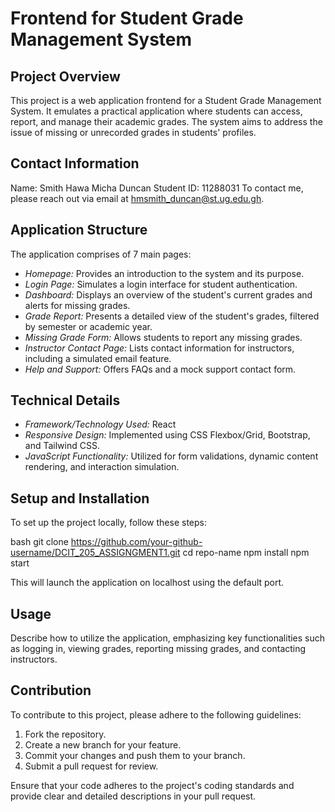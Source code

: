 # Frontend for Student Grade Management System

## Project Overview

This project is a web application frontend for a Student Grade Management System. It emulates a practical application where students can access, report, and manage their academic grades. The system aims to address the issue of missing or unrecorded grades in students' profiles.

## Contact Information

Name: Smith Hawa Micha Duncan
Student ID: 11288031
To contact me, please reach out via email at [hmsmith_duncan@st.ug.edu.gh](mailto:hmsmith_duncan@st.ug.edu.gh).

## Application Structure

The application comprises of 7 main pages:

- *Homepage:* Provides an introduction to the system and its purpose.
- *Login Page:* Simulates a login interface for student authentication.
- *Dashboard:* Displays an overview of the student's current grades and alerts for missing grades.
- *Grade Report:* Presents a detailed view of the student's grades, filtered by semester or academic year.
- *Missing Grade Form:* Allows students to report any missing grades.
- *Instructor Contact Page:* Lists contact information for instructors, including a simulated email feature.
- *Help and Support:* Offers FAQs and a mock support contact form.

## Technical Details

- *Framework/Technology Used:* React
- *Responsive Design:* Implemented using CSS Flexbox/Grid, Bootstrap, and Tailwind CSS.
- *JavaScript Functionality:* Utilized for form validations, dynamic content rendering, and interaction simulation.

## Setup and Installation

To set up the project locally, follow these steps:

bash
git clone https://github.com/your-github-username/DCIT_205_ASSIGNGMENT1.git
cd repo-name
npm install
npm start


This will launch the application on localhost using the default port.

## Usage

Describe how to utilize the application, emphasizing key functionalities such as logging in, viewing grades, reporting missing grades, and contacting instructors.

## Contribution

To contribute to this project, please adhere to the following guidelines:

1. Fork the repository.
2. Create a new branch for your feature.
3. Commit your changes and push them to your branch.
4. Submit a pull request for review.

Ensure that your code adheres to the project's coding standards and provide clear and detailed descriptions in your pull request.
